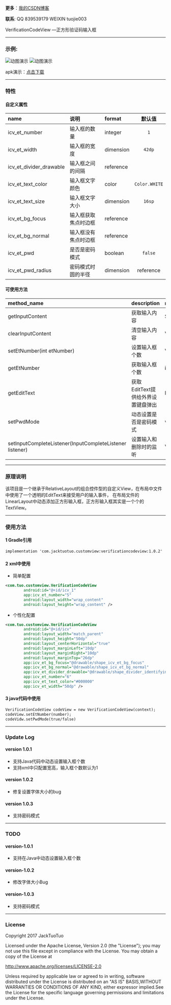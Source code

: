 


**更多**：[我的CSDN博客](http://blog.csdn.net/qq_33553515/article/details/73344155)

**联系**: QQ 839539179  WEIXIN tuojie003　　　　


VerificationCodeView  —正方形验证码输入框


---------

### 示例:

![动图演示](https://github.com/JackTuoTuo/VerificationCodeView/blob/master/GIF.gif)
![动图演示](https://github.com/JackTuoTuo/VerificationCodeView/blob/master/GIF2.gif)

apk演示：[点击下载](https://github.com/JackTuoTuo/VerificationCodeView/blob/master/app-release.apk?raw=true)

--------
### 特性

#### 自定义属性
|name|说明|format|默认值|
|:--|:--|:--|:--:|
|icv_et_number|输入框的数量|integer|```1```|
|icv_et_width|输入框的宽度|dimension|```42dp```|
|icv_et_divider_drawable|输入框之间的间隔|reference|```  ```|
|icv_et_text_color|输入框文字颜色|color|```Color.WHITE```|
|icv_et_text_size|输入框文字大小|dimension|```16sp```|
|icv_et_bg_focus|输入框获取焦点时边框|reference|``` ```|
|icv_et_bg_normal|输入框没有焦点时边框|reference|``` ```|
|icv_et_pwd|是否是密码模式|boolean|```false```|
|icv_et_pwd_radius|密码模式时圆的半径|dimension|reference|```默认半径为四分之一的输入框宽度```|



#### 可使用方法
|method_name|description|return_type|
|:--|:--|:--|
|getInputContent|获取输入内容|String|
|clearInputContent|清空输入内容|Void|
|setEtNumber(int etNumber)|设置输入框个数|Void|
|getEtNumber|获取输入框个数|int|
|getEditText|获取EditText提供给外界设置键盘弹出|EditText|
|setPwdMode|动态设置是否是密码模式|void|
|setInputCompleteListener(InputCompleteListener listener) |设置输入和删除时的监听|Void|






--------
### 原理说明

该项目是一个继承于RelativeLayout的组合控件型的自定义View，在布局中文件中使用了一个透明的EditText来接受用户的输入事件，
在布局文件的LinearLayout中动态添加正方形输入框，正方形输入框其实是一个个的TextView。

--------
### 使用方法


#### 1 Gradle引用
``` xml
implementation 'com.jacktuotuo.customview:verificationcodeview:1.0.2'
```

#### 2 xml中使用
- 简单配置

``` xml
<com.tuo.customview.VerificationCodeView
        android:id="@+id/icv_1"
        app:icv_et_number="5"
        android:layout_width="wrap_content"
        android:layout_height="wrap_content" />
```
- 个性化配置
``` xml
<com.tuo.customview.VerificationCodeView
        android:id="@+id/icv"
        android:layout_width="match_parent"
        android:layout_height="50dp"
        android:layout_centerHorizontal="true"
        android:layout_marginLeft="10dp"
        android:layout_marginRight="10dp"
        android:layout_marginTop="26dp"
        app:icv_et_bg_focus="@drawable/shape_icv_et_bg_focus"
        app:icv_et_bg_normal="@drawable/shape_icv_et_bg_normal"
        app:icv_et_divider_drawable="@drawable/shape_divider_identifying"
        app:icv_et_number="6"
        app:icv_et_text_color="#000000"
        app:icv_et_width="50dp" />
```

#### 3 java代码中使用
``` xml
VerificationCodeView codeView = new VerificationCodeView(context);
codeView.setEtNumber(number);
codeVidw.setPwdMode(true/false)
```
--------
### Update Log

#### version 1.0.1
- 支持Java代码中动态设置输入框个数
- 支持xml中只配置宽高，输入框个数默认为1
#### version 1.0.2
- 修复设置字体大小的bug
#### version 1.0.3
- 支持密码模式

---------
### TODO

#### version-1.0.1
 - 支持在Java中动态设置输入框个数
#### version-1.0.2
 - 修改字体大小Bug
#### version-1.0.3
 - 支持密码模式

---------
### License

Copyright 2017 JackTuoTuo

Licensed under the Apache License, Version 2.0 (the "License");
you may not use this file except in compliance with the License.
You may obtain a copy of the License at

   http://www.apache.org/licenses/LICENSE-2.0

Unless required by applicable law or agreed to in writing, software
distributed under the License is distributed on an "AS IS" BASIS,WITHOUT WARRANTIES OR CONDITIONS OF ANY KIND, either expressor implied.See the License for the specific language governing permissions and limitations under the License.

